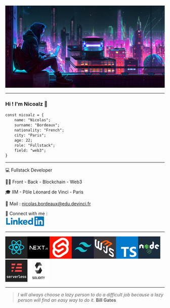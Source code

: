 ![Hello World](/img/background.png)
***
### Hi ! I'm Nicoalz 👋
```
const nicoalz = {
    name: "Nicolas";
    surname: "Bordeaux";
    nationality: "French";
    city: "Paris";
    age: 22;
    role: "Fullstack";
    field: "web3";
}
```

***

💻 Fullstack Developer

👨‍💻 Front - Back - Blockchain - Web3

🎓 IIM - Pôle Léonard de Vinci - Paris

📧 Mail : <nicolas.bordeaux@edu.devinci.fr>

🤝 Connect with me : <br>
[![LinkedIn](/img/logo-linkedin.png)](https://www.linkedin.com/in/nicolas-bordeaux-720601207/)

***
<img src="/img/react.png" alt="react" width="70" height="70"><img src="/img/nextjs.png" alt="nextjs" width="70" height="70"><img src="/img/svelte.png" alt="svelte" width="70" height="70"><img src="/img/tailwind.png" alt="tailwind" width="70" height="70"><img src="/img/web3js.png" alt="web3js" width="70" height="70"><img src="/img/typescript.png" alt="typescript" width="70" height="70"><img src="/img/nodejs.png" alt="nodejs" width="70" height="70"><img src="/img/serverless.png" alt="serverless" width="70" height="70"><img src="/img/solidity.png" alt="solidity" width="70" height="70">

***

>*I will always choose a lazy person to do a difficult job because a lazy person will find an easy way to do it.*
**Bill Gates**
